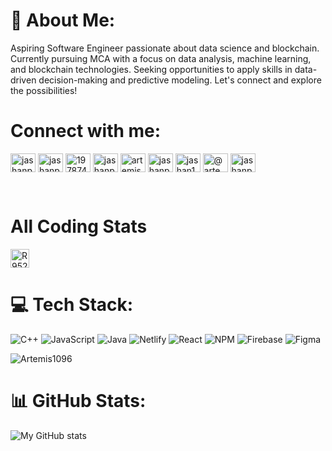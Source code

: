# 💫 About Me:
Aspiring Software Engineer passionate about data science and blockchain. Currently pursuing MCA with a focus on data analysis, machine learning, and blockchain technologies. Seeking opportunities to apply skills in data-driven decision-making and predictive modeling. Let's connect and explore the possibilities!


# Connect with me:
<p align="left">
<a href="https://codepen.io/jashanpreetsingh821" target="blank"><img align="center" src="https://raw.githubusercontent.com/rahuldkjain/github-profile-readme-generator/master/src/images/icons/Social/codepen.svg" alt="jashanpreetsingh821" height="30" width="40" /></a>
<a href="https://linkedin.com/in/jashanpreet-singh-3a8905224" target="blank"><img align="center" src="https://raw.githubusercontent.com/rahuldkjain/github-profile-readme-generator/master/src/images/icons/Social/linked-in-alt.svg" alt="jashanpreet-singh-3a8905224" height="30" width="40" /></a>
<a href="https://stackoverflow.com/users/19787422" target="blank"><img align="center" src="https://raw.githubusercontent.com/rahuldkjain/github-profile-readme-generator/master/src/images/icons/Social/stack-overflow.svg" alt="19787422" height="30" width="40" /></a>
<a href="https://kaggle.com/jashanpreetsingh821" target="blank"><img align="center" src="https://raw.githubusercontent.com/rahuldkjain/github-profile-readme-generator/master/src/images/icons/Social/kaggle.svg" alt="jashanpreetsingh821" height="30" width="40" /></a>
<a href="https://www.hackerrank.com/artemis1096" target="blank"><img align="center" src="https://raw.githubusercontent.com/rahuldkjain/github-profile-readme-generator/master/src/images/icons/Social/hackerrank.svg" alt="artemis1096" height="30" width="40" /></a>
<a href="https://codeforces.com/profile/jashanpreet1096" target="blank"><img align="center" src="https://raw.githubusercontent.com/rahuldkjain/github-profile-readme-generator/master/src/images/icons/Social/codeforces.svg" alt="jashanpreet1096" height="30" width="40" /></a>
<a href="https://www.leetcode.com/jashan1096" target="blank"><img align="center" src="https://raw.githubusercontent.com/rahuldkjain/github-profile-readme-generator/master/src/images/icons/Social/leet-code.svg" alt="jashan1096" height="30" width="40" /></a>
<a href="https://www.hackerearth.com/@artemis1096" target="blank"><img align="center" src="https://raw.githubusercontent.com/rahuldkjain/github-profile-readme-generator/master/src/images/icons/Social/hackerearth.svg" alt="@artemis1096" height="30" width="40" /></a>
<a href="https://auth.geeksforgeeks.org/user/jashanpreetsingh1096" target="blank"><img align="center" src="https://raw.githubusercontent.com/rahuldkjain/github-profile-readme-generator/master/src/images/icons/Social/geeks-for-geeks.svg" alt="jashanpreetsingh1096" height="30" width="40" /></a>
</p>

<br>

# All Coding Stats
<a href="https://codolio.com/profile/R952HHMs" target="blank"><img align="center" src="https://codolio.com/codolio_assets/gif-owl-transparent.GIF" alt="R952HHMs" height="30" width="30"></img></a>


# 💻 Tech Stack:
![C++](https://img.shields.io/badge/c++-%2300599C.svg?style=for-the-badge&logo=c%2B%2B&logoColor=white) ![JavaScript](https://img.shields.io/badge/javascript-%23323330.svg?style=for-the-badge&logo=javascript&logoColor=%23F7DF1E) ![Java](https://img.shields.io/badge/java-%23ED8B00.svg?style=for-the-badge&logo=openjdk&logoColor=white) ![Netlify](https://img.shields.io/badge/netlify-%23000000.svg?style=for-the-badge&logo=netlify&logoColor=#00C7B7) ![React](https://img.shields.io/badge/react-%2320232a.svg?style=for-the-badge&logo=react&logoColor=%2361DAFB) ![NPM](https://img.shields.io/badge/NPM-%23CB3837.svg?style=for-the-badge&logo=npm&logoColor=white) ![Firebase](https://img.shields.io/badge/Firebase-039BE5?style=for-the-badge&logo=Firebase&logoColor=white) ![Figma](https://img.shields.io/badge/figma-%23F24E1E.svg?style=for-the-badge&logo=figma&logoColor=white)

<img src="https://github-readme-stats.vercel.app/api/top-langs?username=Artemis1096&show_icons=true&locale=en&layout=compact" alt="Artemis1096" />

<!-- # Open Source:
[![An image of @artemis1096's Holopin badges, which is a link to view their full Holopin profile](https://holopin.me/artemis1096)](https://holopin.io/@artemis1096)

---
[![](https://visitcount.itsvg.in/api?id=Artemis1096&icon=0&color=0)](https://visitcount.itsvg.in)
### ✍️ Random Dev Quote
![](https://quotes-github-readme.vercel.app/api?type=vetical&theme=dark)

-->

# 📊 GitHub Stats:
![My GitHub stats](https://github-readme-stats.vercel.app/api?username=Artemis1096&show_icons=true&theme=dark)


<!-- Proudly created with GPRM ( https://gprm.itsvg.in ) -->

